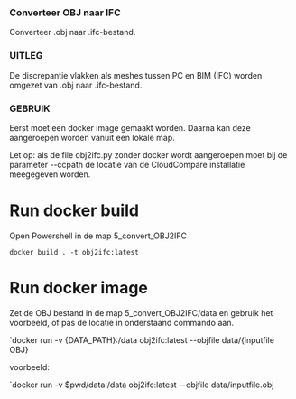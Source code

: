 ### Converteer OBJ naar IFC
Converteer .obj naar .ifc-bestand.

### UITLEG
De discrepantie vlakken als meshes tussen PC en BIM (IFC) worden omgezet van .obj naar .ifc-bestand.  

### GEBRUIK
Eerst moet een docker image gemaakt worden. Daarna kan deze aangeroepen worden vanuit een lokale map.

Let op: als de file obj2ifc.py zonder docker wordt aangeroepen moet bij de parameter --ccpath de locatie van de CloudCompare installatie meegegeven worden.

# Run docker build
Open Powershell in de map 5_convert_OBJ2IFC

`docker build . -t obj2ifc:latest`

# Run docker image
Zet de OBJ bestand in de map 5_convert_OBJ2IFC/data en gebruik het voorbeeld, of pas de locatie in onderstaand commando aan.

`docker run -v {DATA_PATH}:/data obj2ifc:latest --objfile data/{inputfile OBJ}

voorbeeld:

`docker run -v $pwd/data:/data obj2ifc:latest --objfile data/inputfile.obj
